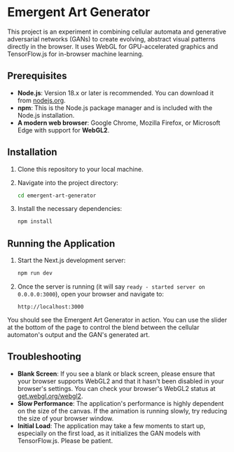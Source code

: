 # Emergent Art Generator

This project is an experiment in combining cellular automata and generative adversarial networks (GANs) to create evolving, abstract visual patterns directly in the browser. It uses WebGL for GPU-accelerated graphics and TensorFlow.js for in-browser machine learning.

## Prerequisites

*   **Node.js**: Version 18.x or later is recommended. You can download it from [nodejs.org](https://nodejs.org/).
*   **npm**: This is the Node.js package manager and is included with the Node.js installation.
*   **A modern web browser**: Google Chrome, Mozilla Firefox, or Microsoft Edge with support for **WebGL2**.

## Installation

1.  Clone this repository to your local machine.

2.  Navigate into the project directory:
    ```bash
    cd emergent-art-generator
    ```

3.  Install the necessary dependencies:
    ```bash
    npm install
    ```

## Running the Application

1.  Start the Next.js development server:
    ```bash
    npm run dev
    ```

2.  Once the server is running (it will say `ready - started server on 0.0.0.0:3000`), open your browser and navigate to:
    ```
    http://localhost:3000
    ```

You should see the Emergent Art Generator in action. You can use the slider at the bottom of the page to control the blend between the cellular automaton's output and the GAN's generated art.

## Troubleshooting

*   **Blank Screen**: If you see a blank or black screen, please ensure that your browser supports WebGL2 and that it hasn't been disabled in your browser's settings. You can check your browser's WebGL2 status at [get.webgl.org/webgl2](https://get.webgl.org/webgl2/).
*   **Slow Performance**: The application's performance is highly dependent on the size of the canvas. If the animation is running slowly, try reducing the size of your browser window.
*   **Initial Load**: The application may take a few moments to start up, especially on the first load, as it initializes the GAN models with TensorFlow.js. Please be patient.
